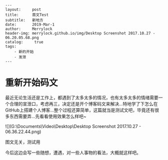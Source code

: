 ```CN
---
layout:     post
title:      首文Test
subtitle:   新地方
date:       2019-Mar-1
author:     Merrylock
header-img: merrylock.github.io/img/Desktop Screenshot 2017.10.27 - 06.20.05.68.png
catalog: 	 true
tags:
    - 新的开始
    - 发泄
---
```

# 重新开始码文

最近无论生活还是工作上，都遇到了太多太多的情况，也有太多太多的情绪需要一个合理的宣泄口，考虑再三，决定还是开个博客码文来解决...特地学了下怎么在GitHub上搭建个人博客...整个过程还算简单，这篇就当是测试文吧，毕竟还有很多东西需要弄...先看看使用效果怎么样吧~



![](G:\Documents\Video\Desktop\Desktop Screenshot 2017.10.27 - 06.36.22.44.png)

图文无关，测试用



今后这边会写一些随想，遭遇，对一些人事物的看法，大概就这样吧。